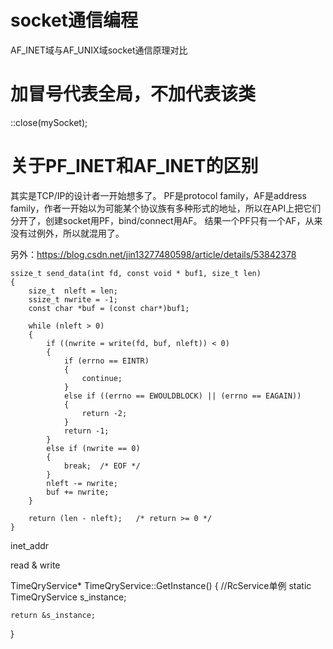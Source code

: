 # socket通信编程

AF_INET域与AF_UNIX域socket通信原理对比


# 加冒号代表全局，不加代表该类
::close(mySocket);


# 关于PF_INET和AF_INET的区别
其实是TCP/IP的设计者一开始想多了。
PF是protocol family，AF是address family，作者一开始以为可能某个协议族有多种形式的地址，所以在API上把它们分开了，创建socket用PF，bind/connect用AF。
结果一个PF只有一个AF，从来没有过例外，所以就混用了。

另外：https://blog.csdn.net/jin13277480598/article/details/53842378



```
ssize_t send_data(int fd, const void * buf1, size_t len)
{
	size_t 	nleft = len;
    ssize_t nwrite = -1;
    const char *buf = (const char*)buf1;
    
    while (nleft > 0)
    {
        if ((nwrite = write(fd, buf, nleft)) < 0)
        {
            if (errno == EINTR)
            {
                continue;
            }
			else if ((errno == EWOULDBLOCK) || (errno == EAGAIN))
			{
				return -2;
			}
            return -1;
        }
		else if (nwrite == 0)
		{
			break;	/* EOF */
		}
        nleft -= nwrite;
		buf += nwrite;
    }

	return (len - nleft);	/* return >= 0 */
}
```
inet_addr

read & write







TimeQryService* TimeQryService::GetInstance()
{
    //RcService单例
    static TimeQryService s_instance;
    
    return &s_instance;
}
